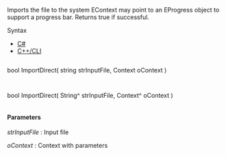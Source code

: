 Imports the file to the system EContext may point to an EProgress object to support a progress bar. Returns true if successful.

Syntax

* [C#](#i-syntax-CS)
* [C++/CLI](#i-syntax-CPP2005)

```
```
bool ImportDirect( 
   string strInputFile,
   Context oContext
)
```
```

```
```
bool ImportDirect( 
   String^ strInputFile,
   Context^ oContext
)
```
```

#### Parameters

*strInputFile*
:   Input file

*oContext*
:   Context with parameters

